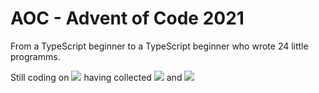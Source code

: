 # AOC - Advent of Code 2021
 From a TypeScript beginner to a TypeScript beginner who wrote 24 little programms.

Still coding on ![](https://img.shields.io/badge/day%20📅-9-blue) having collected ![](https://img.shields.io/badge/stars%20⭐-18-yellow) and 
![](https://img.shields.io/badge/days%20completed-9-red)